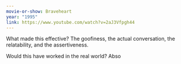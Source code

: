 ```yaml
---
movie-or-show: Braveheart
year: "1995"
link: https://www.youtube.com/watch?v=2aJ3Vfpgh44
---
```


What made this effective? The goofiness, the actual conversation, the relatability, and the assertiveness.

Would this have worked in the real world? Abso